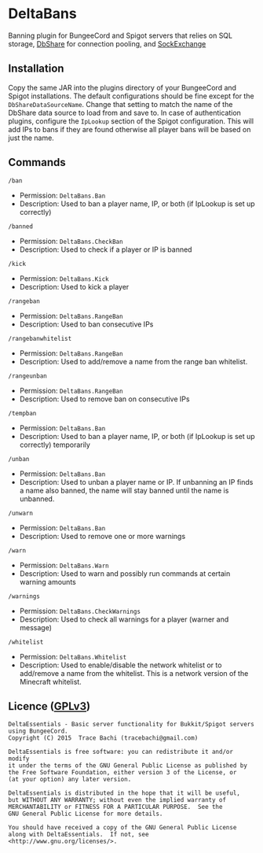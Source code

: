 # DeltaBans
Banning plugin for BungeeCord and Spigot servers that relies on SQL storage, [DbShare](https://github.com/geeitszee/DbShare)
for connection pooling, and [SockExchange](https://github.com/geeitszee/SockExchange)

## Installation
Copy the same JAR into the plugins directory of your BungeeCord and Spigot installations. The
default configurations should be fine except for the `DbShareDataSourceName`. Change that setting
to match the name of the DbShare data source to load from and save to. In case of authentication
plugins, configure the `IpLookup` section of the Spigot configuration. This will add IPs to bans
if they are found otherwise all player bans will be based on just the name.

## Commands
`/ban`
- Permission: `DeltaBans.Ban`
- Description: Used to ban a player name, IP, or both (if IpLookup is set up correctly)

`/banned`
- Permission: `DeltaBans.CheckBan`
- Description: Used to check if a player or IP is banned

`/kick`
- Permission: `DeltaBans.Kick`
- Description: Used to kick a player

`/rangeban`
- Permission: `DeltaBans.RangeBan`
- Description: Used to ban consecutive IPs

`/rangebanwhitelist`
- Permission: `DeltaBans.RangeBan`
- Description: Used to add/remove a name from the range ban whitelist.

`/rangeunban`
- Permission: `DeltaBans.RangeBan`
- Description: Used to remove ban on consecutive IPs

`/tempban`
- Permission: `DeltaBans.Ban`
- Description: Used to ban a player name, IP, or both (if IpLookup is set up correctly) temporarily

`/unban`
- Permission: `DeltaBans.Ban`
- Description: Used to unban a player name or IP. If unbanning an IP finds a name also banned, the name will stay banned until the name is unbanned.

`/unwarn`
- Permission: `DeltaBans.Ban`
- Description: Used to remove one or more warnings

`/warn`
- Permission: `DeltaBans.Warn`
- Description: Used to warn and possibly run commands at certain warning amounts

`/warnings`
- Permission: `DeltaBans.CheckWarnings`
- Description: Used to check all warnings for a player (warner and message)

`/whitelist`
- Permission: `DeltaBans.Whitelist`
- Description: Used to enable/disable the network whitelist or to add/remove a name from the whitelist. This is a network version of the Minecraft whitelist. 

## Licence ([GPLv3](http://www.gnu.org/licenses/gpl-3.0.en.html))
```
DeltaEssentials - Basic server functionality for Bukkit/Spigot servers using BungeeCord.
Copyright (C) 2015  Trace Bachi (tracebachi@gmail.com)

DeltaEssentials is free software: you can redistribute it and/or modify
it under the terms of the GNU General Public License as published by
the Free Software Foundation, either version 3 of the License, or
(at your option) any later version.

DeltaEssentials is distributed in the hope that it will be useful,
but WITHOUT ANY WARRANTY; without even the implied warranty of
MERCHANTABILITY or FITNESS FOR A PARTICULAR PURPOSE.  See the
GNU General Public License for more details.

You should have received a copy of the GNU General Public License
along with DeltaEssentials.  If not, see <http://www.gnu.org/licenses/>.
```
